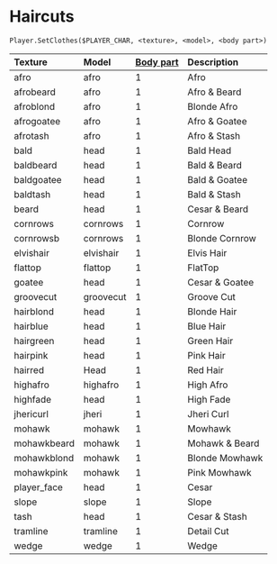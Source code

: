 # Haircuts

```text
Player.SetClothes($PLAYER_CHAR, <texture>, <model>, <body part>)
```

| Texture | Model | [Body part](player-body-parts.md) | Description |
| :--- | :--- | :--- | :--- |
| afro | afro | 1 | Afro |
| afrobeard | afro | 1 | Afro & Beard |
| afroblond | afro | 1 | Blonde Afro |
| afrogoatee | afro | 1 | Afro & Goatee |
| afrotash | afro | 1 | Afro & Stash |
| bald | head | 1 | Bald Head |
| baldbeard | head | 1 | Bald & Beard |
| baldgoatee | head | 1 | Bald & Goatee |
| baldtash | head | 1 | Bald & Stash |
| beard | head | 1 | Cesar & Beard |
| cornrows | cornrows | 1 | Cornrow |
| cornrowsb | cornrows | 1 | Blonde Cornrow |
| elvishair | elvishair | 1 | Elvis Hair |
| flattop | flattop | 1 | FlatTop |
| goatee | head | 1 | Cesar & Goatee |
| groovecut | groovecut | 1 | Groove Cut |
| hairblond | head | 1 | Blonde Hair |
| hairblue | head | 1 | Blue Hair |
| hairgreen | head | 1 | Green Hair |
| hairpink | head | 1 | Pink Hair |
| hairred | Head | 1 | Red Hair |
| highafro | highafro | 1 | High Afro |
| highfade | head | 1 | High Fade |
| jhericurl | jheri | 1 | Jheri Curl |
| mohawk | mohawk | 1 | Mowhawk |
| mohawkbeard | mohawk | 1 | Mohawk & Beard |
| mohawkblond | mohawk | 1 | Blonde Mowhawk |
| mohawkpink | mohawk | 1 | Pink Mowhawk |
| player\_face | head | 1 | Cesar |
| slope | slope | 1 | Slope |
| tash | head | 1 | Cesar & Stash |
| tramline | tramline | 1 | Detail Cut |
| wedge | wedge | 1 | Wedge |


